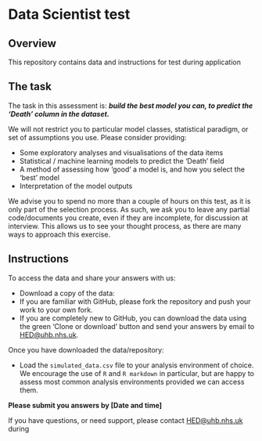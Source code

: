 Data Scientist test
================

## Overview

This repository contains data and instructions for test during
application

## The task

The task in this assessment is: ***build the best model you can, to
predict the ‘Death’ column in the dataset.***

We will not restrict you to particular model classes, statistical
paradigm, or set of assumptions you use. Please consider providing:

  - Some exploratory analyses and visualisations of the data items
  - Statistical / machine learning models to predict the ‘Death’ field
  - A method of assessing how ‘good’ a model is, and how you select the
    ‘best’ model
  - Interpretation of the model outputs

We advise you to spend no more than a couple of hours on this test, as
it is only part of the selection process. As such, we ask you to leave
any partial code/documents you create, even if they are incomplete, for
discussion at interview. This allows us to see your thought process, as
there are many ways to approach this exercise.

## Instructions

To access the data and share your answers with us:

  - Download a copy of the data:
  - If you are familiar with GitHub, please fork the repository and push
    your work to your own fork.
  - If you are completely new to GitHub, you can download the data using
    the green ‘Clone or download’ button and send your answers by email
    to <HED@uhb.nhs.uk>.

Once you have downloaded the data/repository:

  - Load the `simulated_data.csv` file to your analysis environment of
    choice. We encourage the use of `R` and `R markdown` in particular,
    but are happy to assess most common analysis environments provided
    we can access them.

**Please submit you answers by \[Date and time\]**

If you have questions, or need support, please contact <HED@uhb.nhs.uk>
during
